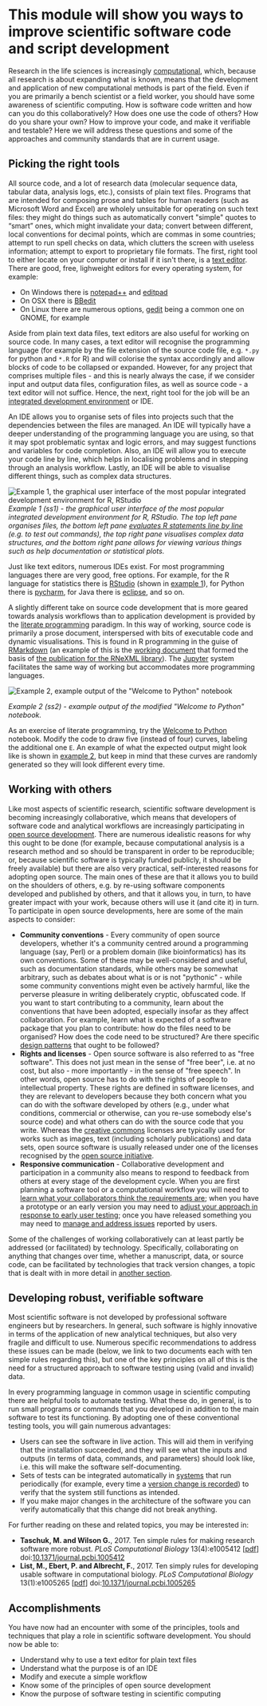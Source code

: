 This module will show you ways to improve scientific software code and script development
=========================================================================================
Research in the life sciences is increasingly [computational](https://doi.org/10.1371/journal.pbio.2002050), which, 
because all research is about expanding what is known, means that the development and application of new 
computational methods is part of the field. Even if you are primarily a bench scientist or a field worker, you should 
have some awareness of scientific computing. How is software code written and how can you do this collaboratively? 
How does one use the code of others? How do you share your own? How to improve your code, and make it verifiable and 
testable? Here we will address these questions and some of the approaches and community standards that are in current 
usage.

Picking the right tools
-----------------------
All source code, and a lot of research data (molecular sequence data, tabular data, analysis logs, etc.), consists of 
plain text files. Programs that are intended for composing prose and tables for human readers (such as Microsoft 
Word and Excel) are wholely unsuitable for operating on such text files: they might do things such as automatically 
convert "simple" quotes to “smart” ones, which might invalidate your data; convert between different, local 
conventions for decimal points, which are commas in some countries; attempt to run spell checks on data, which 
clutters the screen with useless information; attempt to export to proprietary file formats. The first, right tool to
either locate on your computer or install if it isn't there, is a [text editor](https://en.wikipedia.org/wiki/Text_editor).
There are good, free, lighweight editors for every operating system, for example:

- On Windows there is [notepad++](https://notepad-plus-plus.org/) and [editpad](https://www.editpadlite.com/)
- On OSX there is [BBedit](https://www.barebones.com/products/bbedit/)
- On Linux there are numerous options, [gedit](http://www.gedit.org/) being a common one on GNOME, for example

Aside from plain text data files, text editors are also useful for working on source code. In many cases, a text editor
will recognise the programming language (for example by the file extension of the source code file, e.g. `*.py` for
python and `*.R` for R) and will colorise the syntax accordingly and allow blocks of code to be collapsed or expanded.
However, for any project that comprises multiple files - and this is nearly always the case, if we consider input and
output data files, configuration files, as well as source code - a text editor will not suffice. Hence, the next, right
tool for the job will be an [integrated development environment](https://en.wikipedia.org/wiki/Integrated_development_environment)
or IDE.

An IDE allows you to organise sets of files into projects such that the dependencies between the files are managed. An
IDE will typically have a deeper understanding of the programming language you are using, so that it may spot problematic
syntax and logic errors, and may suggest functions and variables for code completion. Also, an IDE will allow you to execute
your code line by line, which helps in localising problems and in stepping through an analysis workflow. Lastly, an IDE
will be able to visualise different things, such as complex data structures.

<a name="ss1"></a>
![Example 1, the graphical user interface of the most popular integrated development environment for R, RStudio](SS1.png)
_Example 1 (ss1) - the graphical user interface of the most popular integrated development environment for R, RStudio. The
top left pane organises files, the bottom left pane [evaluates R statements line by line](https://en.wikipedia.org/wiki/Read%E2%80%93eval%E2%80%93print_loop)
 (e.g. to test out commands), the top right pane visualises complex data structures, and the bottom right pane allows for
viewing various things such as help documentation or statistical plots._

Just like text editors, numerous IDEs exist. For most programming languages there are very good, free options. For example,
for the R language for statistics there is [RStudio](https://www.rstudio.com) (shown in [example 1](#ss1)), for Python 
there is [pycharm](https://www.jetbrains.com/pycharm/), for Java there is [eclipse](https://www.eclipse.org/), and so on.

A slightly different take on source code development that is more geared towards analysis workflows than to application
development is provided by the [literate programming](https://en.wikipedia.org/wiki/Literate_programming) paradigm. In this
way of working, source code is primarily a prose document, interspersed with bits of executable code and dynamic 
visualisations. This is found in R programming in the guise of [RMarkdown](http://rmarkdown.rstudio.com/) (an example of
this is the [working document](https://github.com/ropensci/RNeXML/blob/master/manuscripts/manuscript.Rmd) that formed the
basis of [the publication for the RNeXML library](http://doi.org/10.1111/2041-210X.12469)). The [Jupyter](http://jupyter.org/) 
system facilitates the same way of working but accommodates more programming languages.

<a name="ss2"></a>
![Example 2, example output of the "Welcome to Python" notebook](SS2.png)

_Example 2 (ss2) - example output of the modified "Welcome to Python" notebook._

As an exercise of literate programming, try the [Welcome to Python](https://try.jupyter.org/) notebook. Modify the code to draw
five (instead of four) curves, labeling the additional one `E`. An example of what the expected output might look like is 
shown in [example 2](#ss2), but keep in mind that these curves are randomly generated so they will look different every time.

Working with others
-------------------
Like most aspects of scientific research, scientific software development is becoming increasingly collaborative, which means
that developers of software code and analytical workflows are increasingly participating in [open source development](https://en.wikipedia.org/wiki/Open-source_software_development).
There are numerous idealistic reasons for why this ought to be done (for example, because computational analysis is a
research method and so should be transparent in order to be reproducible; or, because scientific software is typically 
funded publicly, it should be freely available) but there are also very practical, self-interested reasons for adopting 
open source. The main ones of these are that it allows you to build on the shoulders of others, e.g. by re-using software
components developed and published by others, and that it allows you, in turn, to have greater impact with your work, 
because others will use it (and cite it) in turn. To participate in open source developments, here are some of the main
aspects to consider:

- **Community conventions** - Every community of open source developers, whether it's a community centred around a 
  programming language (say, Perl) or a problem domain (like bioinformatics) has its own conventions. Some of these may
  be well-considered and useful, such as documentation standards, while others may be somewhat arbitrary, such as 
  debates about what is or is not "pythonic" - while some community conventions might even be actively harmful, like 
  the perverse pleasure in writing deliberately cryptic, obfuscated code. If you want to start contributing to a community,
  learn about the conventions that have been adopted, especially insofar as they affect collaboration. For example, learn
  what is expected of a software package that you plan to contribute: how do the files need to be organised? How does the
  code need to be structured? Are there specific [design patterns](https://en.wikipedia.org/wiki/Software_design_pattern) 
  that ought to be followed? 
- **Rights and licenses** - Open source software is also referred to as "free software". This does not just mean in the 
  sense of "free beer", i.e. at no cost, but also - more importantly - in the sense of "free speech". In other words, open 
  source has to do with the rights of people to intellectual property. These rights are defined in software licenses, and 
  they are relevant to developers because they both concern what you can do with the software developed by others (e.g., 
  under what conditions, commercial or otherwise, can you re-use somebody else's source code) and what others can do with 
  the source code that you write. Whereas the [creative commons](https://creativecommons.org/) licenses are typically used 
  for works such as images, text (including scholarly publications) and data sets, open source software is usually released 
  under one of the licenses recognised by the [open source initiative](https://opensource.org/).
- **Responsive communication** - Collaborative development and participation in a community also means to respond to feedback 
  from others at every stage of the development cycle. When you are first planning a software tool or a computational workflow
  you will need to [learn what your collaborators think the requirements are](https://en.wikipedia.org/wiki/Requirements_elicitation);
  when you have a prototype or an early version you may need to 
  [adjust your approach in response to early user testing](https://en.wikipedia.org/wiki/Agile_software_development); once
  you have released something you may need to [manage and address issues](https://en.wikipedia.org/wiki/Issue_tracking_system) 
  reported by users.

Some of the challenges of working collaboratively can at least partly be addressed (or facilitated) by technology. Specifically,
collaborating on anything that changes over time, whether a manuscript, data, or source code, can be facilitated by technologies
that track version changes, a topic that is dealt with in more detail in [another section](../VERSIONING).

Developing robust, verifiable software
--------------------------------------
Most scientific software is not developed by professional software engineers but by researchers. In general, such software
is highly innovative in terms of the application of new analytical techniques, but also very fragile and difficult to use.
Numerous specific recommendations to address these issues can be made (below, we link to two documents each with ten simple 
rules regarding this), but one of the key principles on all of this is the need for a structured approach to software testing
using (valid and invalid) data. 

In every programming language in common usage in scientific computing there are helpful tools to automate testing. What these
do, in general, is to run small programs or commands that you developed in addition to the main software to test its functioning.
By adopting one of these conventional testing tools, you will gain numerous advantages:

- Users can see the software in live action. This will aid them in verifying that the installation succeeded, and they will
  see what the inputs and outputs (in terms of data, commands, and parameters) should look like, i.e. this will make the
  software self-documenting.
- Sets of tests can be integrated automatically in [systems](https://en.wikipedia.org/wiki/Continuous_integration) that run 
  periodically (for example, every time a [version change is recorded](../VERSIONING)) to verify that the system still functions 
  as intended.
- If you make major changes in the architecture of the software you can verify automatically that this change did not break
  anything.

For further reading on these and related topics, you may be interested in:

- **Taschuk, M. and Wilson G.**, 2017. Ten simple rules for making research software more robust.
  _PLoS Computational Biology_ 13(4):e1005412 [[pdf](Ten_simple_rules_for_making_research_software_more_robust.pdf)]
  doi:[10.1371/journal.pcbi.1005412](https://doi.org/10.1371/journal.pcbi.1005412)
- **List, M., Ebert, P. and Albrecht, F.**, 2017. Ten simply rules for developing usable software in computational biology.
  _PLoS Computational Biology_ 13(1):e1005265 [[pdf](Ten_simple_rules_for_developing_usable_software_in_computational_biology.pdf)]
  doi:[10.1371/journal.pcbi.1005265](https://doi.org/10.1371/journal.pcbi.1005265)

Accomplishments
---------------
You have now had an encounter with some of the principles, tools and techniques that play a role in scientific software
development. You should now be able to:
- Understand why to use a text editor for plain text files
- Understand what the purpose is of an IDE
- Modify and execute a simple workflow
- Know some of the principles of open source development
- Know the purpose of software testing in scientific computing
